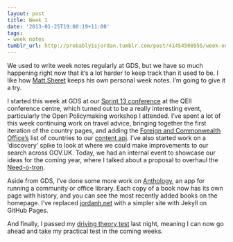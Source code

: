 ```yaml
---
layout: post
title: Week 1
date: '2013-01-25T19:00:19+11:00'
tags:
- week notes
tumblr_url: http://probablyisjordan.tumblr.com/post/41454508955/week-one
---
```

<p>We used to write week notes regularly at GDS, but we have so much happening right now that it&rsquo;s a lot harder to keep track than it used to be. I like how <a href="http://matthewsheret.com/category/haar/week-notes/">Matt Sheret</a> keeps his own personal week notes. I&rsquo;m going to give it a try.</p>

<p>I started this week at GDS at our <a href="http://digital.cabinetoffice.gov.uk/2013/01/21/sprint-13-the-story-in-pictures/">Sprint 13 conference</a> at the QEII conference centre, which turned out to be a really interesting event, particularly the Open Policymaking workshop I attended. I&rsquo;ve spent a lot of this week continuing work on travel advice, bringing together the first iteration of the country pages, and adding the <a href="https://www.gov.uk/government/organisations/foreign-commonwealth-office">Foreign and Commonwealth Office&rsquo;s</a> list of countries to our <a href="https://github.com/alphagov/govuk_content_api">content api</a>. I&rsquo;ve also started work on a &lsquo;discovery&rsquo; spike to look at where we could make improvements to our search across GOV.UK. Today, we had an internal event to showcase our ideas for the coming year, where I talked about a proposal to overhaul the <a href="https://github.com/alphagov/need-o-tron">Need-o-tron</a>.</p>

<p>Aside from GDS, I&rsquo;ve done some more work on <a href="https://github.com/JordanHatch/anthology">Anthology</a>, an app for running a community or office library. Each copy of a book now has its own page with history, and you can see the most recently added books on the homepage. I&rsquo;ve replaced <a href="http://jordanh.net">jordanh.net</a> with a simpler site with Jekyll on GitHub Pages.</p>

<p>And finally, I passed my <a href="https://www.gov.uk/driving-theory-test">driving theory test</a> last night, meaning I can now go ahead and take my practical test in the coming weeks.</p>
